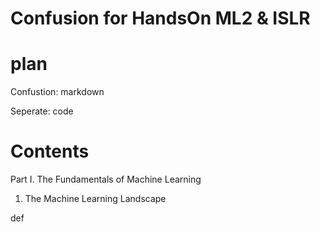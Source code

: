 # Confusion for HandsOn ML2 & ISLR

# plan

Confustion:
markdown

Seperate:
code

# Contents

Part I. The Fundamentals of Machine Learning 


1. The Machine Learning Landscape

def

